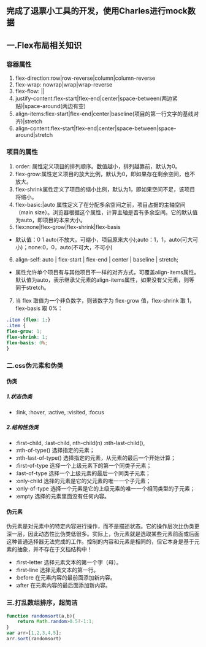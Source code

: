 ## 完成了退票小工具的开发，使用Charles进行mock数据
## 一.Flex布局相关知识
### 容器属性
1. flex-direction:row|row-reverse|column|column-reverse
2. flex-wrap: nowrap|wrap|wrap-reverse
3. flex-flow: <flex-direction>||<flex-wrap>
4. justify-content:flex-start|flex-end|center|space-between(两边紧贴)|space-around(两边有空)
5. align-items:flex-start|flex-end|center|baseline(项目的第一行文字的基线对齐)|stretch
6. align-content:flex-start|flex-end|center|space-between|space-around|stretch
### 项目的属性
1. order: <integer> 属性定义项目的排列顺序。数值越小，排列越靠前，默认为0。
2. flex-grow:<number>属性定义项目的放大比例，默认为0，即如果存在剩余空间，也不放大。
3. flex-shrink属性定义了项目的缩小比例，默认为1，即如果空间不足，该项目将缩小。
4. flex-basic:<length>|auto  属性定义了在分配多余空间之前，项目占据的主轴空间（main size）。浏览器根据这个属性，计算主轴是否有多余空间。它的默认值为auto，即项目的本来大小。
5. flex:none|flex-grow|flex-shrink|flex-basis
* 默认值：0 1 auto(不放大。可缩小，项目原来大小);auto：1，1，auto(可大可小)；none:0，0，auto(不可大，不可小)
6. align-self: auto | flex-start | flex-end | center | baseline | stretch;
* 属性允许单个项目有与其他项目不一样的对齐方式，可覆盖align-items属性。默认值为auto，表示继承父元素的align-items属性，如果没有父元素，则等同于stretch。
7. 当 flex 取值为一个非负数字，则该数字为 flex-grow 值，flex-shrink 取 1，flex-basis 取 0%：
```css
.item {flex: 1;}
.item {
flex-grow: 1;
flex-shrink: 1;
flex-basis: 0%;
}
```
### 二.css伪元素和伪类
#### 伪类
##### 1.状态伪类
* :link, :hover, :active, :visited, :focus
##### 2.结构性伪类
* :first-child, :last-child, nth-child(n) :nth-last-child(),
* :nth-of-type() 选择指定的元素；
* :nth-last-of-type() 选择指定的元素，从元素的最后一个开始计算；
* :first-of-type 选择一个上级元素下的第一个同类子元素；
* :last-of-type 选择一个上级元素的最后一个同类子元素；
* :only-child 选择的元素是它的父元素的唯一一个子元素；
* :only-of-type 选择一个元素是它的上级元素的唯一一个相同类型的子元素；
* :empty 选择的元素里面没有任何内容。
#### 伪元素
伪元素是对元素中的特定内容进行操作，而不是描述状态。它的操作层次比伪类更深一层，因此动态性比伪类低很多。实际上，伪元素就是选取某些元素前面或后面这种普通选择器无法完成的工作。控制的内容和元素是相同的，但它本身是基于元素的抽象，并不存在于文档结构中！
* :first-letter 选择元素文本的第一个字（母）。
* :first-line 选择元素文本的第一行。
* :before 在元素内容的最前面添加新内容。
* :after 在元素内容的最后面添加新内容。

### 三.打乱数组排序，超简洁
```javascript
function randomsort(a,b){
    return Math.random>0.5?-1:1;
}
var arr=[1,2,3,4,5];
arr.sort(randomsort)
```